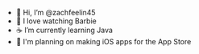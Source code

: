 - 👋 Hi, I’m @zachfeelin45
- 💖 I love watching Barbie 
- ☕️ I’m currently learning Java
- 📱 I'm planning on making iOS apps for the App Store
